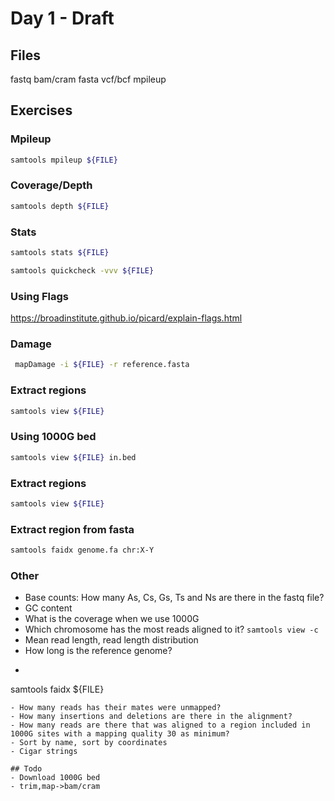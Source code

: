 # Day 1 - Draft

## Files
fastq
bam/cram
fasta
vcf/bcf
mpileup

## Exercises

### Mpileup
```bash
samtools mpileup ${FILE}
```

### Coverage/Depth
```bash
samtools depth ${FILE}
```

### Stats
```bash
samtools stats ${FILE}
```

```bash
samtools quickcheck -vvv ${FILE}
```

### Using Flags
https://broadinstitute.github.io/picard/explain-flags.html


### Damage
```bash
 mapDamage -i ${FILE} -r reference.fasta
```

### Extract regions
```bash
samtools view ${FILE}
```


### Using 1000G bed
```bash
samtools view ${FILE} in.bed
```



### Extract regions
```bash
samtools view ${FILE}
```


### Extract region from fasta

```bash
samtools faidx genome.fa chr:X-Y
```




### Other

- Base counts: How many As, Cs, Gs, Ts and Ns are there in the fastq file?
- GC content
- What is the coverage when we use 1000G
- Which chromosome has the most reads aligned to it? `samtools view -c`
- Mean read length, read length distribution
- How long is the reference genome? 
- ```bash
samtools faidx ${FILE}
```
- How many reads has their mates were unmapped?
- How many insertions and deletions are there in the alignment?
- How many reads are there that was aligned to a region included in 1000G sites with a mapping quality 30 as minimum?
- Sort by name, sort by coordinates
- Cigar strings

## Todo
- Download 1000G bed
- trim,map->bam/cram
